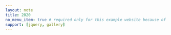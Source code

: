 ```yaml
---
layout: note
title: 2020
no_menu_item: true # required only for this example website because of menu construction
support: [jquery, gallery]
---
```


<!--more-->